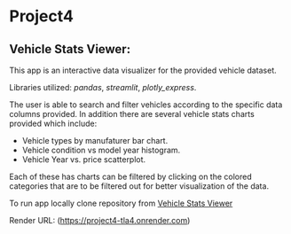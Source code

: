 # Project4

## Vehicle Stats Viewer:

This app is an interactive data visualizer for the provided vehicle dataset.

Libraries utilized: *pandas*,  *streamlit*,  *plotly_express*.

The user is able to search and filter vehicles according to the specific data columns provided.
In addition there are several vehicle stats charts provided which include:

- Vehicle types by manufaturer bar chart.
- Vehicle condition vs model year histogram.
- Vehicle Year vs. price scatterplot.

Each of these has charts can be filtered by clicking on the colored categories that are to be filtered out for better visualization of the data.
 
To run app locally clone repository from [Vehicle Stats Viewer](https://github.com/dancortes992/Project4.git)

Render URL: (https://project4-tla4.onrender.com)
